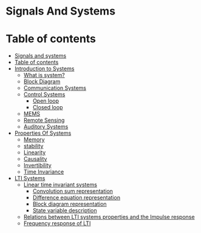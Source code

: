 Signals And Systems
=================

Table of contents
=================

<!--ts-->
   * [Signals and systems](#signals-and-systems)
   * [Table of contents](#table-of-contents)
   * [Introduction to Systems](#introduction-to-systems)
     * [What is system?](#what-is-system)
     * [Block Diagram](#block-diagram)
     * [Communication Systems](#communication-systems)
     * [Control Systems](#control-systems)
        * [Open loop](#open-loop)
        * [Closed loop](#closed-loop)
     * [MEMS](#mems)
     * [Remote Sensing](#remote-sensing)
     * [Auditory Systems](#auditory-systems)  
   * [Properties Of Systems](#properties-of-systems)
      * [Memory](#memory)
      * [stability](#stability)
      * [Linearity](#linearity)
      * [Causality](#causality)
      * [Invertibility](#invertibility)
      * [Time Invariance](#time-invariance)
   * [LTI Systems](#lti-systems)
      * [Linear time invariant systems](#linear-time-invariant-systems)
        * [Convolution sum representation](#convolution-sum-representation)
        * [Difference equation representation](#difference-equation-representation)
        * [Block diagram representation](#block-diagram-representation)
        * [State variable description](#state-variable-description)
      * [Relations between LTI systems properties and the Impulse response](#relations-between-lti-systems-properties-and-the-impulse-response)
      * [Frequency response of LTI](#frequency-response-of-lti)
<!--te-->
